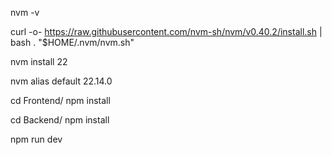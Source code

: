 <!-- Check nvm -->
nvm -v

<!-- if it shows error then do next step else skip it -->

<!-- install nvm -->
curl -o- https://raw.githubusercontent.com/nvm-sh/nvm/v0.40.2/install.sh | bash
\. "$HOME/.nvm/nvm.sh"

<!-- node installation -->
nvm install 22

<!-- set 22 as default -->
nvm alias default 22.14.0

<!-- npm install -->
cd Frontend/
npm install

<!-- npm install -->
cd Backend/
npm install



<!-- to run  -->
npm run dev
<!-- within both frontend and backend -->
